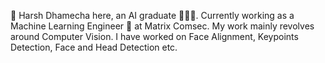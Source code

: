 👋 Harsh Dhamecha here, an AI graduate 👨🏻‍🎓. Currently working as a Machine Learning Engineer 🤖 at Matrix Comsec. My work mainly revolves around Computer Vision. I have worked on Face Alignment, Keypoints Detection,  Face and Head Detection etc.
 
<!---
harshdhamecha/harshdhamecha is a ✨ special ✨ repository because its `README.md` (this file) appears on your GitHub profile.
You can click the Preview link to take a look at your changes.
--->

